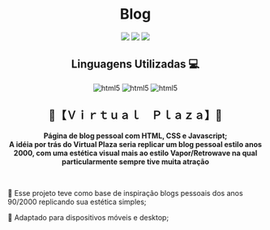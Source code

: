 <h1 align="center">Blog</h1>

<p align="center">
<img src="https://img.shields.io/badge/Status-Up-sucess"/>
<img src="https://img.shields.io/badge/Lan%C3%A7amento-%20Jan 2025-sucess">
<img src="https://img.shields.io/badge/License-MIT%20-blue">
</p>

<h2 align="center">Linguagens Utilizadas 💻</h2>
<p align="center">
<img aling="center" alt="html5" src="https://img.shields.io/badge/HTML5-E34F26?style=for-the-badge&logo=html5&logoColor=white">
<img aling="center" alt="html5" src="https://img.shields.io/badge/CSS3-1572B6?style=for-the-badge&logo=css3&logoColor=white">
<img aling="center" alt="html5" src="https://img.shields.io/badge/JavaScript-F7DF1E?style=for-the-badge&logo=javascript&logoColor=black">
</p>

<h2 align="center"> 🌴【Ｖｉｒｔｕａｌ　Ｐｌａｚａ】🌴 </h2>
<p align="center"> <strong>Página de blog pessoal com HTML, CSS e Javascript; <br> A idéia por trás do Virtual Plaza seria replicar um blog pessoal estilo anos 2000, com uma estética visual mais ao estilo Vapor/Retrowave na qual particularmente sempre tive muita atração</strong> </p> <br>
<p align="left"> 📌 Esse projeto teve como base de inspiração blogs pessoais dos anos 90/2000 replicando sua estética simples;
<p align="left"> 📌 Adaptado para dispositivos móveis e desktop;
